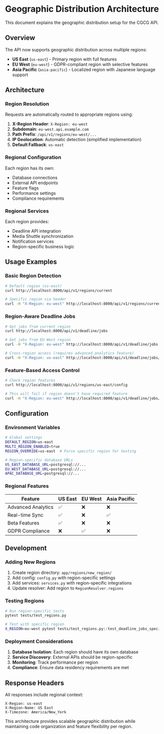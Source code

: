 # Geographic Distribution Architecture

This document explains the geographic distribution setup for the CGCG API.

## Overview

The API now supports geographic distribution across multiple regions:
- **US East** (`us-east`) - Primary region with full features
- **EU West** (`eu-west`) - GDPR-compliant region with selective features  
- **Asia Pacific** (`asia-pacific`) - Localized region with Japanese language support

## Architecture

### Region Resolution
Requests are automatically routed to appropriate regions using:

1. **X-Region Header**: `X-Region: eu-west`
2. **Subdomain**: `eu-west.api.example.com`
3. **Path Prefix**: `/api/v1/regions/eu-west/...`
4. **IP Geolocation**: Automatic detection (simplified implementation)
5. **Default Fallback**: `us-east`

### Regional Configuration

Each region has its own:
- Database connections
- External API endpoints
- Feature flags
- Performance settings
- Compliance requirements

### Regional Services

Each region provides:
- Deadline API integration
- Media Shuttle synchronization
- Notification services
- Region-specific business logic

## Usage Examples

### Basic Region Detection
```bash
# Default region (us-east)
curl http://localhost:8000/api/v1/regions/current

# Specific region via header
curl -H "X-Region: eu-west" http://localhost:8000/api/v1/regions/current
```

### Region-Aware Deadline Jobs
```bash
# Get jobs from current region
curl http://localhost:8000/api/v1/deadline/jobs

# Get jobs from EU West region
curl -H "X-Region: eu-west" http://localhost:8000/api/v1/deadline/jobs

# Cross-region access (requires advanced_analytics feature)
curl -H "X-Region: us-east" http://localhost:8000/api/v1/deadline/jobs/region/eu-west
```

### Feature-Based Access Control
```bash
# Check region features
curl http://localhost:8000/api/v1/regions/us-east/config

# This will fail if region doesn't have required feature
curl -H "X-Region: eu-west" http://localhost:8000/api/v1/deadline/jobs/region/us-east
```

## Configuration

### Environment Variables
```bash
# Global settings
DEFAULT_REGION=us-east
MULTI_REGION_ENABLED=true
REGION_OVERRIDE=us-east  # Force specific region for testing

# Region-specific database URLs
US_EAST_DATABASE_URL=postgresql://...
EU_WEST_DATABASE_URL=postgresql://...
APAC_DATABASE_URL=postgresql://...
```

### Regional Features

| Feature | US East | EU West | Asia Pacific |
|---------|---------|---------|--------------|
| Advanced Analytics | ✅ | ❌ | ❌ |
| Real-time Sync | ✅ | ❌ | ✅ |
| Beta Features | ✅ | ❌ | ❌ |
| GDPR Compliance | ❌ | ✅ | ❌ |

## Development

### Adding New Regions
1. Create region directory: `app/regions/new_region/`
2. Add config: `config.py` with region-specific settings
3. Add services: `services.py` with region-specific integrations
4. Update resolver: Add region to `RegionResolver.regions`

### Testing Regions
```bash
# Run region-specific tests
pytest tests/test_regions.py

# Test with specific region
X_REGION=eu-west pytest tests/test_regions.py::test_deadline_jobs_specific_region
```

### Deployment Considerations

1. **Database Isolation**: Each region should have its own database
2. **Service Discovery**: External APIs should be region-specific
3. **Monitoring**: Track performance per region
4. **Compliance**: Ensure data residency requirements are met

## Response Headers

All responses include regional context:
```
X-Region: us-east
X-Region-Name: US East
X-Timezone: America/New_York
```

This architecture provides scalable geographic distribution while maintaining code organization and feature flexibility per region.